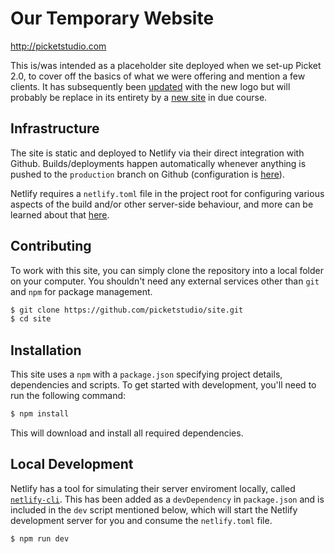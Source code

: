 # Our Temporary Website

[ http://picketstudio.com ](http://picketstudio.com)

This is/was intended as a placeholder site deployed when we set-up Picket 2.0, to cover off the basics of what we were offering and mention a few clients. It has subsequently been [updated](https://github.com/picketstudio/site/commit/b7ad83f967b6e5edc968677568e56685568c6e7f) with the new logo but will probably be replace in its entirety by a [new site](https://github.com/picketstudio/home) in due course.

## Infrastructure

The site is static and deployed to Netlify via their direct integration with Github. Builds/deployments happen automatically whenever anything is pushed to the `production` branch on Github (configuration is [here](https://app.netlify.com/sites/picketstudio/settings/deploys)).

Netlify requires a `netlify.toml` file in the project root for configuring various aspects of the build and/or other server-side behaviour, and more can be learned about that [here](https://docs.netlify.com/configure-builds/file-based-configuration/).

## Contributing

To work with this site, you can simply clone the repository into a local folder on your computer. You shouldn't need any external services other than `git` and `npm` for package management.

~~~ sh
$ git clone https://github.com/picketstudio/site.git
$ cd site
~~~

## Installation

This site uses a `npm` with a `package.json` specifying project details, dependencies and scripts. To get started with development, you'll need to run the following command:

~~~ sh
$ npm install
~~~

This will download and install all required dependencies.

## Local Development

Netlify has a tool for simulating their server enviroment locally, called [`netlify-cli`](https://docs.netlify.com/cli/get-started/). This has been added as a `devDependency` in `package.json` and is included in the `dev` script mentioned below, which will start the Netlify development server for you and consume the `netlify.toml` file.

~~~ sh
$ npm run dev
~~~
